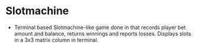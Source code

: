 # Slotmachine

* Terminal based Slotmachine-like game done in that records player bet amount and balance, returns winnings and reports losses. Displays slots in a 3x3 matrix column in terminal.

